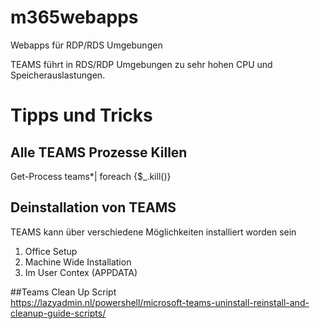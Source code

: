# m365webapps
Webapps für RDP/RDS Umgebungen

TEAMS führt in RDS/RDP Umgebungen zu sehr hohen CPU und Speicherauslastungen.

# Tipps und Tricks  

## Alle TEAMS Prozesse Killen
Get-Process teams*| foreach {$_.kill()}  

## Deinstallation von TEAMS  
TEAMS kann über verschiedene Möglichkeiten installiert worden sein  
1. Office Setup   
2. Machine Wide Installation  
3. Im User Contex (APPDATA)  


##Teams Clean Up Script  
https://lazyadmin.nl/powershell/microsoft-teams-uninstall-reinstall-and-cleanup-guide-scripts/

